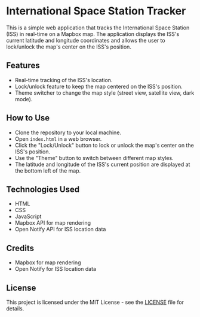 # International Space Station Tracker
This is a simple web application that tracks the International Space Station (ISS) in real-time on a Mapbox map. The application displays the ISS's current latitude and longitude coordinates and allows the user to lock/unlock the map's center on the ISS's position.

## Features
- Real-time tracking of the ISS's location.
- Lock/unlock feature to keep the map centered on the ISS's position.
- Theme switcher to change the map style (street view, satellite view, dark mode).

## How to Use
- Clone the repository to your local machine.
- Open `index.html` in a web browser.
- Click the "Lock/Unlock" button to lock or unlock the map's center on the ISS's position.
- Use the "Theme" button to switch between different map styles.
- The latitude and longitude of the ISS's current position are displayed at the bottom left of the map.

## Technologies Used
- HTML
- CSS
- JavaScript
- Mapbox API for map rendering
- Open Notify API for ISS location data

## Credits
- Mapbox for map rendering
- Open Notify for ISS location data

## License
This project is licensed under the MIT License - see the [LICENSE](https://github.com/Roblify/ISS-Tracker-Project-Open-Source/blob/main/LICENSE) file for details.
